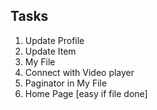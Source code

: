## Tasks
1. Update Profile
2. Update Item
3. My File 
4. Connect with Video player
5. Paginator in My File
6. Home Page [easy if file done]
